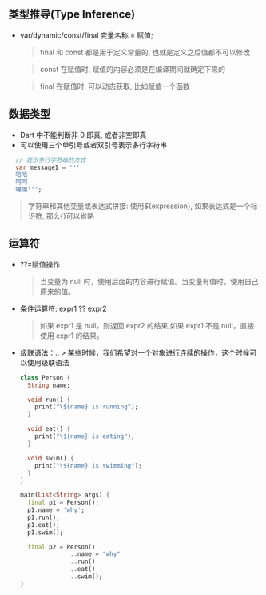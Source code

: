 ## 类型推导(Type Inference)

- var/dynamic/const/final 变量名称 = 赋值;

  > final 和 const 都是用于定义常量的, 也就是定义之后值都不可以修改

  > const 在赋值时, 赋值的内容必须是在编译期间就确定下来的

  > final 在赋值时, 可以动态获取, 比如赋值一个函数

## 数据类型

- Dart 中不能判断非 0 即真, 或者非空即真
- 可以使用三个单引号或者双引号表示多行字符串

```dart
  // 表示多行字符串的方式
  var message1 = '''
  哈哈
  呵呵
  嘿嘿''';
```

> 字符串和其他变量或表达式拼接: 使用\${expression}, 如果表达式是一个标识符, 那么{}可以省略

## 运算符

- ??=赋值操作

  > 当变量为 null 时，使用后面的内容进行赋值。当变量有值时，使用自己原来的值。

- 条件运算符: expr1 ?? expr2

  > 如果 expr1 是 null，则返回 expr2 的结果;如果 expr1 不是 null，直接使用 expr1 的结果。

- 级联语法：.. > 某些时候，我们希望对一个对象进行连续的操作，这个时候可以使用级联语法

  ```dart
  class Person {
    String name;

    void run() {
      print("\${name} is running");
    }

    void eat() {
      print("\${name} is eating");
    }

    void swim() {
      print("\${name} is swimming");
    }
  }

  main(List<String> args) {
    final p1 = Person();
    p1.name = 'why';
    p1.run();
    p1.eat();
    p1.swim();

    final p2 = Person()
                ..name = "why"
                ..run()
                ..eat()
                ..swim();
  }

```
